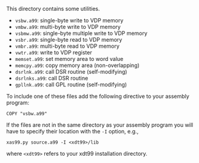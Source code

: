 This directory contains some utilities.

 * `vsbw.a99`: single-byte write to VDP memory
 * `vmbw.a99`: multi-byte write to VDP memory
 * `vsbmw.a99`: single-byte multiple write to VDP memory
 * `vsbr.a99`: single-byte read to VDP memory
 * `vmbr.a99`: multi-byte read to VDP memory
 * `vwtr.a99`: write to VDP register
 * `memset.a99`: set memory area to word value
 * `memcpy.a99`: copy memory area (non-overlapping)
 * `dsrlnk.a99`: call DSR routine (self-modifying)
 * `dsrlnks.a99`: call DSR routine
 * `gpllnk.a99`: call GPL routine (self-modifying)

To include one of these files add the following directive to your assembly
program:

    COPY "vsbw.a99"

If the files are not in the same directory as your assembly program you will
have to specify their location with the `-I` option, e.g.,

    xas99.py source.a99 -I <xdt99>/lib

where `<xdt99>` refers to your xdt99 installation directory.
